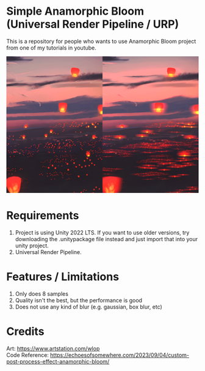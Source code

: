 # Simple Anamorphic Bloom (Universal Render Pipeline / URP)
This is a repository for people who wants to use Anamorphic Bloom project from one of my tutorials in youtube.

![Screenshot](sample_img.png)


# Requirements
1. Project is using Unity 2022 LTS. If you want to use older versions, try downloading the .unitypackage file instead and just import that into your unity project.
2. Universal Render Pipeline.

# Features / Limitations
1. Only does 8 samples
2. Quality isn't the best, but the performance is good
3. Does not use any kind of blur (e.g. gaussian, box blur, etc)

# Credits  
Art: https://www.artstation.com/wlop  
Code Reference: https://echoesofsomewhere.com/2023/09/04/custom-post-process-effect-anamorphic-bloom/
